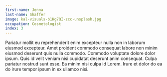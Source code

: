 ```yaml
---
first-name: Jenna
last-name: Shaffer
image: kal-visuals-b1Hg7QI-zcc-unsplash.jpg
occupation: Cosmetologist
index: 3
---
```


<p class='bio'>
Pariatur mollit eu reprehenderit enim excepteur nulla non in laborum eiusmod excepteur. Amet proident commodo consequat labore non minim eiusmod deserunt quis nulla commodo. Commodo voluptate dolore dolor ipsum. Quis id velit veniam nisi cupidatat deserunt anim consequat. Culpa pariatur nostrud sunt esse. Ea minim nisi culpa id Lorem. Irure et dolor do ea do irure tempor ipsum in ex ullamco nisi.
</p>
